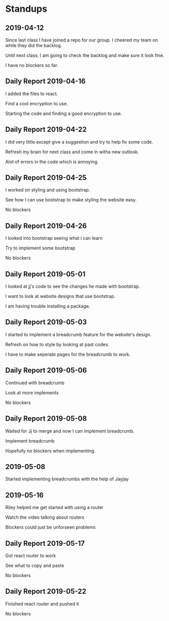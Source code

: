 # Standups
## 2019-04-12

Since last class I have joined a repo for our group. I cheered my team on while they did the backlog.

Until next class, I am going to check the backlog and make sure it look fine.

I have no blockers so far.

## Daily Report 2019-04-16

I added the files to react.

Find a cool encryption to use.

Starting the code and finding a good encryption to use.

## Daily Report 2019-04-22

I did very little except give a suggestion and try to help fix some code.

Refresh my brain for next class and come in witha new outlook.

Alot of errors in the code which is annoying.

## Daily Report 2019-04-25

I worked on styling and using bootstrap.

See how I can use bootstrap to make styling the website easy.

No blockers

## Daily Report 2019-04-26

I looked into bootstrap seeing what i can learn

Try to implement some bootstrap

No blockers

## Daily Report 2019-05-01

I looked at jj's code to see the changes he made with bootstrap.

I want to look at website designs that use bootstrap.

I am having trouble installing a package.

## Daily Report 2019-05-03

I started to implement a breadcrumb feature for the website's design.

Refresh on how to style by looking at past codes.

I have to make seperate pages for the breadcrumb to work.

## Daily Report 2019-05-06

Continued with breadcrumb

Look at more implements

No blockers

## Daily Report 2019-05-08

Waited for Jj to merge and now I can implement breadcrumb.

Implement breadcrumb

Hopefully no blockers when implementing.

## 2019-05-08

Started implementing breadcrumbs with the help of Jayjay


## 2019-05-16

Riley helped me get started with using a router

Watch the video talking about routers

Blockers could just be unforseen problems

## Daily Report 2019-05-17

Got react router to work

See what to copy and paste

No blockers

## Daily Report 2019-05-22

Finished react router and pushed it

No blockers
